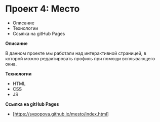 # Проект 4: Место

* Описание
* Технологии
* Ссылка на gitHub Pages

**Описание**

В данном проекте мы работали над интерактивной страницей, в которой можно редактировать профиль при помощи всплывающего окна.

**Технологии**

* HTML 
* CSS
* JS


**Ссылка на gitHub Pages**

* [https://svpopova.github.io/mesto/index.html]
